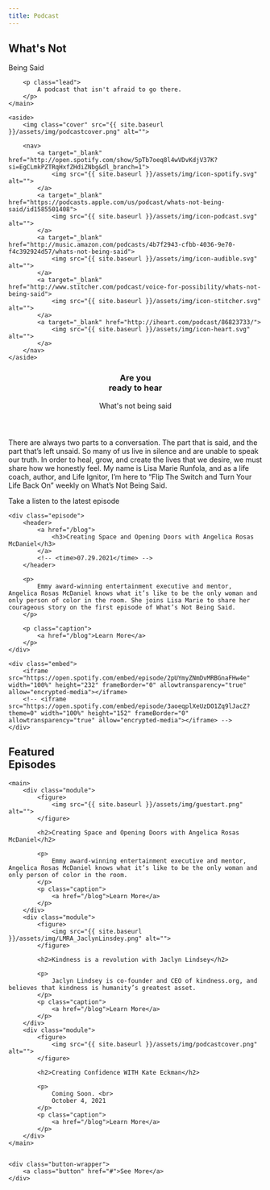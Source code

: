 ```yaml
---
title: Podcast
---
```


<section class="section hero podcast__hero">
    <main>
        <h1>What's Not</h1>
        <div class="cursive">Being Said</div>

        <p class="lead">
            A podcast that isn't afraid to go there.
        </p>
    </main>

    <aside>
        <img class="cover" src="{{ site.baseurl }}/assets/img/podcastcover.png" alt="">

        <nav>
            <a target="_blank" href="http://open.spotify.com/show/5pTb7oeq8l4wVDvKdjV37K?si=EgCLmkPZTRqHxfZHdiZNbg&dl_branch=1">
                <img src="{{ site.baseurl }}/assets/img/icon-spotify.svg" alt="">
            </a>
            <a target="_blank" href="https://podcasts.apple.com/us/podcast/whats-not-being-said/id1585501408">
                <img src="{{ site.baseurl }}/assets/img/icon-podcast.svg" alt="">
            </a>
            <a target="_blank" href="http://music.amazon.com/podcasts/4b7f2943-cfbb-4036-9e70-f4c392924d57/whats-not-being-said">
                <img src="{{ site.baseurl }}/assets/img/icon-audible.svg" alt="">
            </a>
            <a target="_blank" href="http://www.stitcher.com/podcast/voice-for-possibility/whats-not-being-said">
                <img src="{{ site.baseurl }}/assets/img/icon-stitcher.svg" alt="">
            </a>
            <a target="_blank" href="http://iheart.com/podcast/86823733/">
                <img src="{{ site.baseurl }}/assets/img/icon-heart.svg" alt="">
            </a>
        </nav>
    </aside>
</section>

<section class="section podcast__intro">
    <header>
        <h3>
            Are you <br>
            <span class="shift">
                ready to hear
            </span>
        </h3>
        <div class="cursive">
            What's not being said
        </div>
    </header>
    <main>
        <p class="lead">
            There are always two parts to a conversation. The part that is said, and the part that’s left unsaid. So many of us live in silence and are unable to speak our truth. In order to heal, grow, and create the lives that we desire, we must share how we honestly feel. My name is Lisa Marie Runfola, and as a life coach, author, and Life Ignitor, I’m here to “Flip The Switch and Turn Your Life Back On” weekly on What’s Not Being Said.
        </p>
    </main>
</section>

<section class="section podcast__latest">
    <p class="caption">
        Take a listen to the latest episode
    </p>

    <div class="episode">
        <header>
            <a href="/blog">
                <h3>Creating Space and Opening Doors with Angelica Rosas McDaniel</h3>
            </a>
            <!-- <time>07.29.2021</time> -->
        </header>
        
        <p>
            Emmy award-winning entertainment executive and mentor, Angelica Rosas McDaniel knows what it’s like to be the only woman and only person of color in the room. She joins Lisa Marie to share her courageous story on the first episode of What’s Not Being Said.
        </p>

        <p class="caption">
            <a href="/blog">Learn More</a>
        </p>
    </div>

    <div class="embed">
        <iframe src="https://open.spotify.com/embed/episode/2pUYmyZNmDvMRBGnaFHw4e" width="100%" height="232" frameBorder="0" allowtransparency="true" allow="encrypted-media"></iframe>
        <!-- <iframe src="https://open.spotify.com/embed/episode/3aoeqplXeUzDO1Zq9lJacZ?theme=0" width="100%" height="152" frameBorder="0" allowtransparency="true" allow="encrypted-media"></iframe> -->
    </div>
</section>

<section class="section podcast__featured">
    <h1>Featured <br class="hide--mobile">
        <span class="shift">
            Episodes
        </span>
    </h1>

    <main>
        <div class="module">
            <figure>
                <img src="{{ site.baseurl }}/assets/img/guestart.png" alt="">
            </figure>
    
            <h2>Creating Space and Opening Doors with Angelica Rosas McDaniel</h2>
    
            <p>
                Emmy award-winning entertainment executive and mentor, Angelica Rosas McDaniel knows what it’s like to be the only woman and only person of color in the room.
            </p>
            <p class="caption">
                <a href="/blog">Learn More</a>
            </p>
        </div>
        <div class="module">
            <figure>
                <img src="{{ site.baseurl }}/assets/img/LMRA_JaclynLinsdey.png" alt="">
            </figure>
    
            <h2>Kindness is a revolution with Jaclyn Lindsey</h2>
    
            <p>
                Jaclyn Lindsey is co-founder and CEO of kindness.org, and believes that kindness is humanity’s greatest asset.
            </p>
            <p class="caption">
                <a href="/blog">Learn More</a>
            </p>
        </div>
        <div class="module">
            <figure>
                <img src="{{ site.baseurl }}/assets/img/podcastcover.png" alt="">
            </figure>
    
            <h2>Creating Confidence WITH Kate Eckman</h2>
    
            <p>
                Coming Soon. <br>
                October 4, 2021
            </p>
            <p class="caption">
                <a href="/blog">Learn More</a>
            </p>
        </div>
    </main>

    
    <div class="button-wrapper">
        <a class="button" href="#">See More</a>
    </div>
</section>